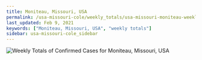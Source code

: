 ```yaml
---
title: Moniteau, Missouri, USA
permalink: /usa-missouri-cole/weekly_totals/usa-missouri-moniteau-weekly_totals.html
last_updated: Feb 9, 2021
keywords: ["Moniteau, Missouri, USA", "weekly totals"]
sidebar: usa-missouri-cole_sidebar
---
```


![Weekly Totals of Confirmed Cases for Moniteau, Missouri, USA](/covid_tracker/images/graphs/usa-missouri-moniteau-weekly_totals_graph.png)
